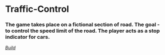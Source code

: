 # Traffic-Control
### The game takes place on a fictional section of road. The goal - to control the speed limit of the road. The player acts as a stop indicator for cars.

[*Build*](https://github.com/ivan-kondratev/Traffic-Control-Build)
